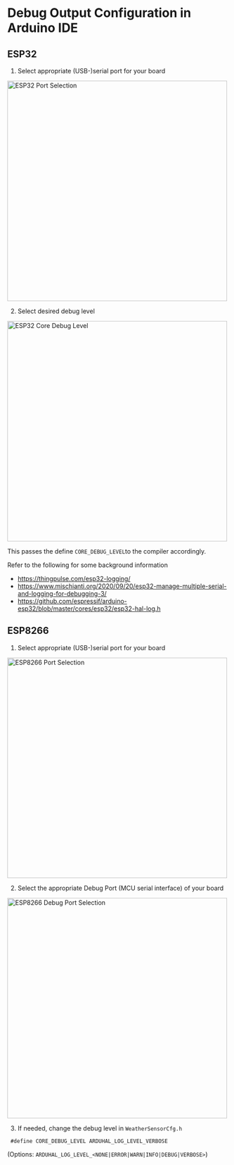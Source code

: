 # Debug Output Configuration in Arduino IDE

## ESP32

1. Select appropriate (USB-)serial port for your board

  <img src="https://user-images.githubusercontent.com/83612361/210953111-3381fcb4-0d39-43f5-bcfe-5d381bc04c00.png" alt="ESP32 Port Selection" width="500">

2. Select desired debug level
   
  <img src="https://user-images.githubusercontent.com/83612361/210953437-b35a0bb3-df71-4292-ad0b-9e50846d6cc8.png" alt="ESP32 Core Debug Level" width="500">

  This passes the define `CORE_DEBUG_LEVEL`to the compiler accordingly.

Refer to the following for some background information
* https://thingpulse.com/esp32-logging/
* https://www.mischianti.org/2020/09/20/esp32-manage-multiple-serial-and-logging-for-debugging-3/
* https://github.com/espressif/arduino-esp32/blob/master/cores/esp32/esp32-hal-log.h

## ESP8266

1. Select appropriate (USB-)serial port for your board

  <img src="https://user-images.githubusercontent.com/83612361/210953111-3381fcb4-0d39-43f5-bcfe-5d381bc04c00.png" alt="ESP8266 Port Selection" width="500">
  
2. Select the appropriate Debug Port (MCU serial interface) of your board
  
  <img src="https://user-images.githubusercontent.com/83612361/210956029-e185a233-ad06-4457-b5a0-655db2177986.png" alt="ESP8266 Debug Port Selection" width="500">

3. If needed, change the debug level in `WeatherSensorCfg.h`
```
 #define CORE_DEBUG_LEVEL ARDUHAL_LOG_LEVEL_VERBOSE
```

(Options: `ARDUHAL_LOG_LEVEL_<NONE|ERROR|WARN|INFO|DEBUG|VERBOSE>`)
